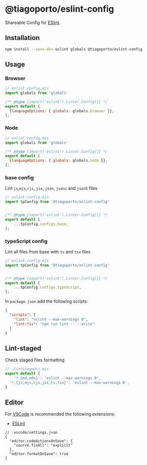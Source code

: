 # @tiagoporto/eslint-config

Shareable Config for [ESlint](https://eslint.org).

## Installation

```bash
npm install --save-dev eslint globals @tiagoporto/eslint-config
```

## Usage

### Browser

```mjs
// eslint.config.mjs
import globals from 'globals'

/** @type {import('eslint').Linter.Config[]} */
export default [
  {languageOptions: { globals: globals.browser }},
];
```

### Node

```mjs
// eslint.config.mjs
import globals from 'globals'

/** @type {import('eslint').Linter.Config[]} */
export default [
  {languageOptions: { globals: globals.node }},
];
```

### base config

Lint `js`,`mjs`,`cjs`, `jsx`, `json`, `jsonc` and `json5` files

```mjs
// eslint.config.mjs
import tpConfig from '@tiagoporto/eslint-config'


/** @type {import('eslint').Linter.Config[]} */
export default [
    ...tpConfig.configs.base,
];
```

### typeScript config

Lint all files from base with `ts` and `tsx` files

```mjs
// eslint.config.mjs
import tpConfig from '@tiagoporto/eslint-config'


/** @type {import('eslint').Linter.Config[]} */
export default [
    ...tpConfig.configs.typeScript,
];
```

In `package.json` add the following scripts:

```json
{
  "scripts": {
    "lint": "eslint --max-warnings 0",
    "lint:fix": "npm run lint -- --write"
  }
}
```

## Lint-staged

Check staged files formatting

```mjs
// .lintstagedrc.mjs
export default {
    '*.{md,mdx}': 'eslint --max-warnings 0',
  '*.{js,mjs,cjs,jsx,ts,tsx}': 'eslint --max-warnings 0',
}
```

## Editor

For [VSCode](https://code.visualstudio.com) is recommended the following extensions:

- [ESLint](https://marketplace.visualstudio.com/items?itemName=dbaeumer.vscode-eslint)

```jsonc
// .vscode/settings.json
{
  "editor.codeActionsOnSave": {
    "source.fixAll": "explicit"
  },
  "editor.formatOnSave": true
}
```
